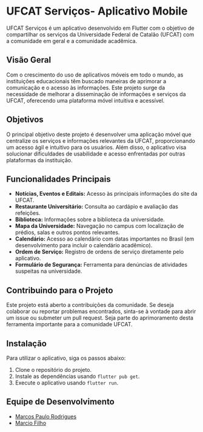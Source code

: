 # UFCAT Serviços- Aplicativo Mobile

UFCAT Serviços é um aplicativo desenvolvido em Flutter com o objetivo de compartilhar os serviços da Universidade Federal de Catalão (UFCAT) com a comunidade em geral e a comunidade acadêmica.

## Visão Geral

Com o crescimento do uso de aplicativos móveis em todo o mundo, as instituições educacionais têm buscado maneiras de aprimorar a comunicação e o acesso às informações. Este projeto surge da necessidade de melhorar a disseminação de informações e serviços da UFCAT, oferecendo uma plataforma móvel intuitiva e acessível.

## Objetivos

O principal objetivo deste projeto é desenvolver uma aplicação móvel que centralize os serviços e informações relevantes da UFCAT, proporcionando um acesso ágil e intuitivo para os usuários. Além disso, o aplicativo visa solucionar dificuldades de usabilidade e acesso enfrentadas por outras plataformas da instituição.

## Funcionalidades Principais

- **Notícias, Eventos e Editais:** Acesso às principais informações do site da UFCAT.
- **Restaurante Universitário:** Consulta ao cardápio e avaliação das refeições.
- **Biblioteca:** Informações sobre a biblioteca da universidade.
- **Mapa da Universidade:** Navegação no campus com localização de prédios, salas e outros pontos relevantes.
- **Calendário:** Acesso ao calendário com datas importantes no Brasil (em desenvolvimento para incluir o calendário acadêmico).
- **Ordem de Serviço:** Registro de ordens de serviço diretamente pelo aplicativo.
- **Formulário de Segurança:** Ferramenta para denúncias de atividades suspeitas na universidade.

## Contribuindo para o Projeto

Este projeto está aberto a contribuições da comunidade. Se deseja colaborar ou reportar problemas encontrados, sinta-se à vontade para abrir um issue ou submeter um pull request. Seja parte do aprimoramento desta ferramenta importante para a comunidade UFCAT.

## Instalação

Para utilizar o aplicativo, siga os passos abaixo:

1. Clone o repositório do projeto.
2. Instale as dependências usando `flutter pub get`.
3. Execute o aplicativo usando `flutter run`.

## Equipe de Desenvolvimento

- [Marcos Paulo Rodrigues](https://github.com/marcospaulor)
- [Marcio Filho](https://github.com/Marcio-F)
